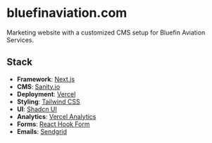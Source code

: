 # bluefinaviation.com

Marketing website with a customized CMS setup for Bluefin Aviation Services.

## Stack

- **Framework**: [Next.js](https://nextjs.org)
- **CMS**: [Sanity.io](https://sanity.io)
- **Deployment**: [Vercel](https://vercel.com)
- **Styling**: [Tailwind CSS](https://tailwindcss.com)
- **UI**: [Shadcn UI](https://ui.shadcn.com)
- **Analytics**: [Vercel Analytics](https://vercel.com/analytics)
- **Forms**: [React Hook Form](https://react-hook-form.com)
- **Emails**: [Sendgrid](https://sendgrid.com)
